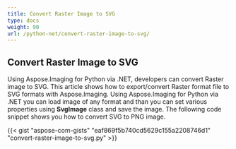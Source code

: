```yaml
---
title: Convert Raster Image to SVG
type: docs
weight: 90
url: /python-net/convert-raster-image-to-svg/
---
```


## **Convert Raster Image to SVG**
Using Aspose.Imaging for Python via .NET, developers can convert Raster image to SVG. This article shows how to export/convert Raster format file to SVG formats with Aspose.Imaging. Using Aspose.Imaging for Python via .NET you can load image of any format and than you can set various properties using **SvgImage** class and save the image. The following code snippet shows you how to convert SVG to PNG image.

{{< gist "aspose-com-gists" "eaf869f5b740cd5629c155a2208746d1" "convert-raster-image-to-svg.py" >}}
